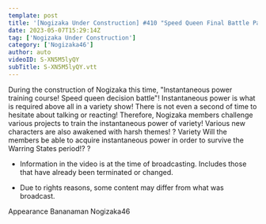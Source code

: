 ```yaml
---
template: post
title: '[Nogizaka Under Construction] #410 "Speed ​​Queen Final Battle Part 1" 2023.05.07 OA'
date: 2023-05-07T15:29:14Z
tag: ['Nogizaka Under Construction']
category: ['Nogizaka46']
author: auto 
videoID: S-XN5M5lyQY
subTitle: S-XN5M5lyQY.vtt
---
```

During the construction of Nogizaka this time, "Instantaneous power training course! Speed ​​queen decision battle"! Instantaneous power is what is required above all in a variety show! There is not even a second of time to hesitate about talking or reacting! Therefore, Nogizaka members challenge various projects to train the instantaneous power of variety! Various new characters are also awakened with harsh themes! ? Variety Will the members be able to acquire instantaneous power in order to survive the Warring States period!? ?

* Information in the video is at the time of broadcasting. Includes those that have already been terminated or changed.

* Due to rights reasons, some content may differ from what was broadcast.

Appearance
Bananaman Nogizaka46